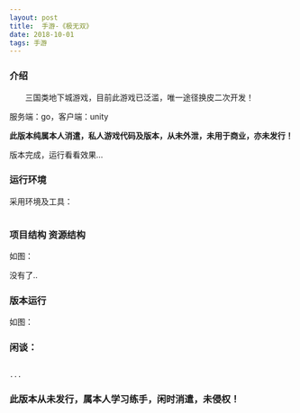 ```yaml
---
layout: post
title:  手游-《极无双》
date: 2018-10-01
tags: 手游
---
```


		
### 介绍


&emsp;&emsp;三国类地下城游戏，目前此游戏已泛滥，唯一途径换皮二次开发！

服务端：go，客户端：unity


**此版本纯属本人消遣，私人游戏代码及版本，从未外泄，未用于商业，亦未发行！**


版本完成，运行看看效果...


### 运行环境

采用环境及工具：

```

``` 

### 项目结构 资源结构

如图：

没有了..

### 版本运行

如图：



### 闲谈：	

```

...

```


### 此版本从未发行，属本人学习练手，闲时消遣，未侵权！